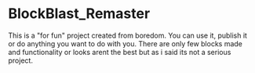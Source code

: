# BlockBlast_Remaster
This is a "for fun" project created from boredom. You can use it, publish it or do anything you want to do with you.
There are only few blocks made and functionality or looks arent the best but as i said its not a serious project.

